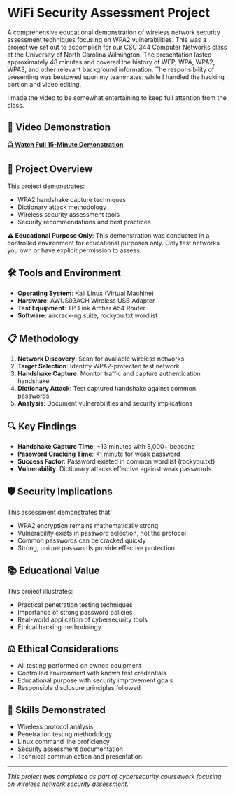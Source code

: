 # WiFi Security Assessment Project

A comprehensive educational demonstration of wireless network security assessment techniques focusing on WPA2 vulnerabilities.
This was a project we set out to accomplish for our CSC 344 Computer Networks class at the University of North Carolina Wilmington.
The presentation lasted approximately 48 minutes and covered the history of WEP, WPA, WPA2, WPA3, and other relevant background information.
The responsibility of presenting was bestowed upon my teammates, while I handled the hacking portion and video editing.

I made the video to be somewhat entertaining to keep full attention from the class.

## 🎥 Video Demonstration

**[📺 Watch Full 15-Minute Demonstration](https://www.youtube.com/watch?v=-cY53krsz2U&t=24s)**

## 🎯 Project Overview

This project demonstrates:
- WPA2 handshake capture techniques
- Dictionary attack methodology
- Wireless security assessment tools
- Security recommendations and best practices

**⚠️ Educational Purpose Only**: This demonstration was conducted in a controlled environment for educational purposes only. Only test networks you own or have explicit permission to assess.

## 🛠️ Tools and Environment

- **Operating System**: Kali Linux (Virtual Machine)
- **Hardware**: AWUS03ACH Wireless USB Adapter
- **Test Equipment**: TP-Link Archer A54 Router
- **Software**: aircrack-ng suite, rockyou.txt wordlist

## 📋 Methodology

1. **Network Discovery**: Scan for available wireless networks
2. **Target Selection**: Identify WPA2-protected test network
3. **Handshake Capture**: Monitor traffic and capture authentication handshake
4. **Dictionary Attack**: Test captured handshake against common passwords
5. **Analysis**: Document vulnerabilities and security implications

## 🔍 Key Findings

- **Handshake Capture Time**: ~13 minutes with 8,000+ beacons
- **Password Cracking Time**: <1 minute for weak password
- **Success Factor**: Password existed in common wordlist (rockyou.txt)
- **Vulnerability**: Dictionary attacks effective against weak passwords

## 🛡️ Security Implications

This assessment demonstrates that:
- WPA2 encryption remains mathematically strong
- Vulnerability exists in password selection, not the protocol
- Common passwords can be cracked quickly
- Strong, unique passwords provide effective protection

## 📚 Educational Value

This project illustrates:
- Practical penetration testing techniques
- Importance of strong password policies
- Real-world application of cybersecurity tools
- Ethical hacking methodology

## ⚖️ Ethical Considerations

- All testing performed on owned equipment
- Controlled environment with known test credentials  
- Educational purpose with security improvement goals
- Responsible disclosure principles followed

## 🚀 Skills Demonstrated

- Wireless protocol analysis
- Penetration testing methodology
- Linux command line proficiency
- Security assessment documentation
- Technical communication and presentation

---
*This project was completed as part of cybersecurity coursework focusing on wireless network security assessment.*
